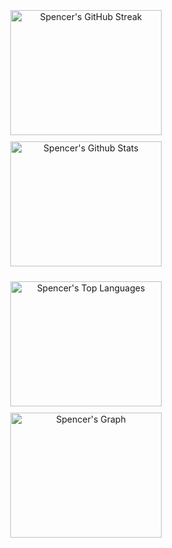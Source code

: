 <p align="center">
  <a href="https://github.com/SpencerPresley" style="display:inline-block; width: 48%; height: 200px; margin: 1%;">
    <img src="https://github-readme-streak-stats.herokuapp.com/?user=SpencerPresley&theme=radical&border=7F3FBF&background=0D1117" alt="Spencer's GitHub Streak" style="width: 100%; height: 100%; object-fit: cover;" />
  </a>
  <a href="https://github.com/SpencerPresley" style="display:inline-block; width: 48%; height: 200px; margin: 1%;">
    <img src="https://denvercoder1-github-readme-stats.vercel.app/api?username=SpencerPresley&show_icons=true&count_private=true&theme=react&border_color=7F3FBF&bg_color=0D1117&title_color=F85D7F&icon_color=F8D866" alt="Spencer's Github Stats" style="width: 100%; height: 100%; object-fit: cover;" />
  </a>
</p>
<p align="center">
  <a href="https://github.com/SpencerPresley" style="display:inline-block; width: 48%; height: 200px; margin: 1%;">
    <img src="https://denvercoder1-github-readme-stats.vercel.app/api/top-langs/?username=SpencerPresley&langs_count=8&layout=compact&theme=react&border_color=7F3FBF&bg_color=0D1117&title_color=F85D7F&icon_color=F8D866" alt="Spencer's Top Languages" style="width: 100%; height: 100%; object-fit: cover;" />
  </a>
  <a href="https://github.com/SpencerPresley" style="display:inline-block; width: 48%; height: 200px; margin: 1%;">
    <img src="https://github-readme-activity-graph.vercel.app/graph?username=SpencerPresley&custom_title=Spencer's%20GitHub%20Activity%20Graph&bg_color=0D1117&color=7F3FBF&line=7F3FBF&point=7F3FBF&area_color=FFFFFF&title_color=FFFFFF&area=true" alt="Spencer's Graph" style="width: 100%; height: 100%; object-fit: cover;" />
  </a>
</p>

